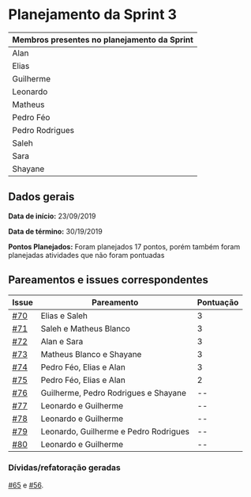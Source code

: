 # Planejamento da Sprint 3

| Membros presentes no planejamento da Sprint  |
|---------------------|
| Alan  |
| Elias |
| Guilherme |
| Leonardo  |
| Matheus |
| Pedro Féo |
| Pedro Rodrigues|
| Saleh  |
| Sara  |
| Shayane|

## Dados gerais

**Data de início:** 23/09/2019

**Data de término:** 30/19/2019

**Pontos Planejados:** Foram planejados 17 pontos, porém também foram planejadas atividades que não foram pontuadas

## Pareamentos e issues correspondentes
| Issue | Pareamento | Pontuação |
|-------|------------|-----------|
| [#70](https://github.com/fga-desenho-2019-2/Wiki/issues/70) | Elias e Saleh  | 3 |
| [#71](https://github.com/fga-desenho-2019-2/Wiki/issues/71) | Saleh e Matheus Blanco | 3 |
| [#72](https://github.com/fga-desenho-2019-2/Wiki/issues/72) | Alan e Sara | 3 |
| [#73](https://github.com/fga-desenho-2019-2/Wiki/issues/73) | Matheus Blanco e Shayane  | 3 |
| [#74](https://github.com/fga-desenho-2019-2/Wiki/issues/74) | Pedro Féo, Elias e Alan  | 3 |
| [#75](https://github.com/fga-desenho-2019-2/Wiki/issues/75) | Pedro Féo, Elias e Alan  | 2 |
| [#76](https://github.com/fga-desenho-2019-2/Wiki/issues/76) | Guilherme, Pedro Rodrigues e Shayane | -- |
| [#77](https://github.com/fga-desenho-2019-2/Wiki/issues/77) | Leonardo e Guilherme  | -- |
| [#78](https://github.com/fga-desenho-2019-2/Wiki/issues/78) | Leonardo e Guilherme  | -- |
| [#79](https://github.com/fga-desenho-2019-2/Wiki/issues/79) | Leonardo, Guilherme e Pedro Rodrigues  | -- |
| [#80](https://github.com/fga-desenho-2019-2/Wiki/issues/80) | Leonardo e Guilherme  | -- |

### Dívidas/refatoração geradas
[#65](https://github.com/fga-desenho-2019-2/Wiki/issues/65) e [#56](https://github.com/fga-desenho-2019-2/Wiki/issues/56).

